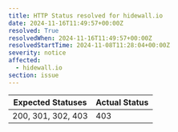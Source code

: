 ```yaml
---
title: HTTP Status resolved for hidewall.io
date: 2024-11-16T11:49:57+00:00Z
resolved: True
resolvedWhen: 2024-11-16T11:49:57+00:00Z
resolvedStartTime: 2024-11-08T11:28:04+00:00Z
severity: notice
affected:
  - hidewall.io
section: issue
---
```


| Expected Statuses | Actual Status  |
|-------------------|----------------|
| 200, 301, 302, 403 | 403 |
